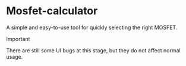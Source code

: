 # Mosfet-calculator
A simple and easy-to-use tool for quickly selecting the right MOSFET.




> [!IMPORTANT]
> There are still some UI bugs at this stage, but they do not affect normal usage.  
